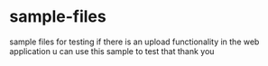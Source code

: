 # sample-files
sample files for testing
if there is an upload functionality in the web application u can use this sample to test that
thank you
